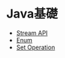 # Java基礎

- [Stream API](https://github.com/121jigowatts/til/blob/master/java/basis/stream.java)
- [Enum](https://github.com/121jigowatts/til/blob/master/java/basis/enum.java)
- [Set Operation](https://github.com/121jigowatts/til/blob/master/java/basis/setOperation.java)
